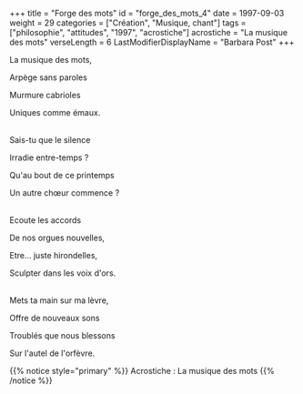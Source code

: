 +++
title = "Forge des mots"
id = "forge_des_mots_4"
date = 1997-09-03
weight = 29
categories = ["Création", "Musique, chant"]
tags = ["philosophie", "attitudes", "1997", "acrostiche"]
acrostiche = "La musique des mots"
verseLength = 6
LastModifierDisplayName = "Barbara Post"
+++

La musique des mots,

Arpège sans paroles

Murmure cabrioles

Uniques comme émaux.

 \
Sais-tu que le silence

Irradie entre-temps ?

Qu'au bout de ce printemps

Un autre chœur commence ?

 \
Ecoute les accords

De nos orgues nouvelles,

Etre... juste hirondelles,

Sculpter dans les voix d'ors.

 \
Mets ta main sur ma lèvre,

Offre de nouveaux sons

Troublés que nous blessons

Sur l'autel de l'orfèvre.

{{% notice style="primary" %}}
Acrostiche : La musique des mots
{{% /notice %}}
